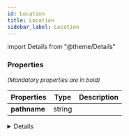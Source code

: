 ```yaml
---
id: Location
title: Location
sidebar_label: Location
---
```


import Details from "@theme/Details"




### Properties

<font size="2"><i>(Mandatory properties are in bold)</i></font>

| Properties | Type | Description |
| --------- | ---- | ----------- |
| **pathname** | string |  |


<Details summary={<summary><b>Additional properties for advanced use cases</b></summary>}><div>

| Properties | Type | Description |
| --------- | ---- | ----------- |
| baseurl | string |  |
| hash | [ParsedQuery](/framework-api/interfaces/ParsedQuery.md)<string\> |  |
| host | string |  |
| hostname | string |  |
| href | string |  |
| pathcontext | string |  |
| pathlocale | string |  |
| pathroute | string |  |
| port | string |  |
| protocol | null \| string |  |
| query | [ParsedQuery](/framework-api/interfaces/ParsedQuery.md)<string\> |  |
| relativeurl | string |  |
| state | [AnonymousObject](/framework-api/interfaces/AnonymousObject.md)<any\> |  |


</div></Details>